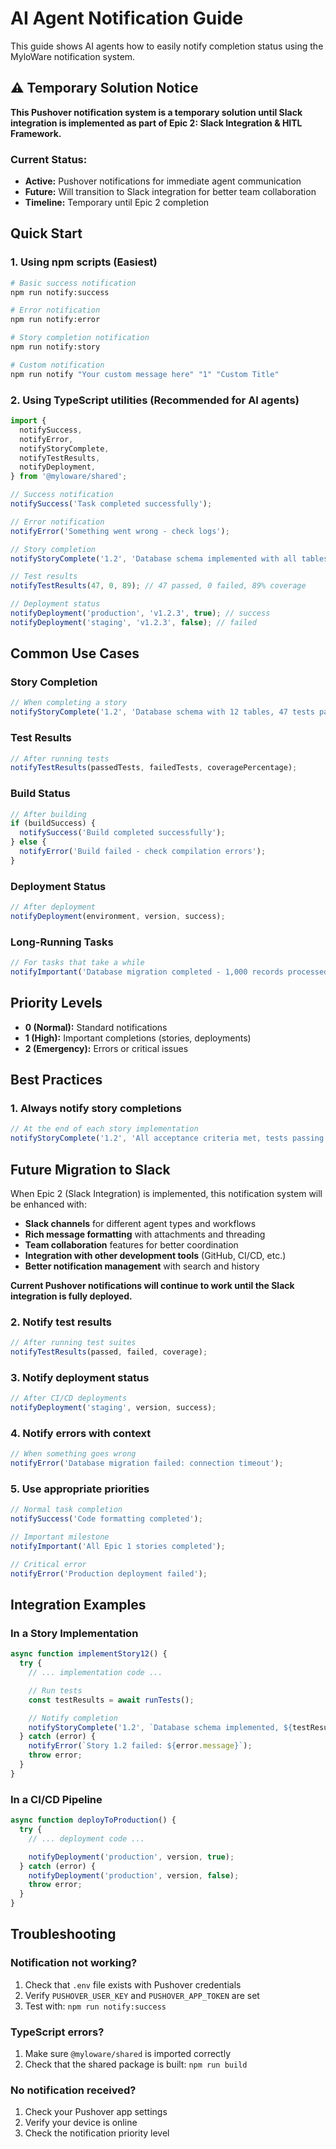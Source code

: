 # AI Agent Notification Guide

This guide shows AI agents how to easily notify completion status using the MyloWare notification system.

## ⚠️ **Temporary Solution Notice**

**This Pushover notification system is a temporary solution until Slack integration is implemented as part of Epic 2: Slack Integration & HITL Framework.**

### **Current Status:**

- **Active:** Pushover notifications for immediate agent communication
- **Future:** Will transition to Slack integration for better team collaboration
- **Timeline:** Temporary until Epic 2 completion

## Quick Start

### 1. Using npm scripts (Easiest)

```bash
# Basic success notification
npm run notify:success

# Error notification
npm run notify:error

# Story completion notification
npm run notify:story

# Custom notification
npm run notify "Your custom message here" "1" "Custom Title"
```

### 2. Using TypeScript utilities (Recommended for AI agents)

```typescript
import {
  notifySuccess,
  notifyError,
  notifyStoryComplete,
  notifyTestResults,
  notifyDeployment,
} from '@myloware/shared';

// Success notification
notifySuccess('Task completed successfully');

// Error notification
notifyError('Something went wrong - check logs');

// Story completion
notifyStoryComplete('1.2', 'Database schema implemented with all tables');

// Test results
notifyTestResults(47, 0, 89); // 47 passed, 0 failed, 89% coverage

// Deployment status
notifyDeployment('production', 'v1.2.3', true); // success
notifyDeployment('staging', 'v1.2.3', false); // failed
```

## Common Use Cases

### Story Completion

```typescript
// When completing a story
notifyStoryComplete('1.2', 'Database schema with 12 tables, 47 tests passing');
```

### Test Results

```typescript
// After running tests
notifyTestResults(passedTests, failedTests, coveragePercentage);
```

### Build Status

```typescript
// After building
if (buildSuccess) {
  notifySuccess('Build completed successfully');
} else {
  notifyError('Build failed - check compilation errors');
}
```

### Deployment Status

```typescript
// After deployment
notifyDeployment(environment, version, success);
```

### Long-Running Tasks

```typescript
// For tasks that take a while
notifyImportant('Database migration completed - 1,000 records processed');
```

## Priority Levels

- **0 (Normal):** Standard notifications
- **1 (High):** Important completions (stories, deployments)
- **2 (Emergency):** Errors or critical issues

## Best Practices

### 1. Always notify story completions

```typescript
// At the end of each story implementation
notifyStoryComplete('1.2', 'All acceptance criteria met, tests passing');
```

## Future Migration to Slack

When Epic 2 (Slack Integration) is implemented, this notification system will be enhanced with:

- **Slack channels** for different agent types and workflows
- **Rich message formatting** with attachments and threading
- **Team collaboration** features for better coordination
- **Integration with other development tools** (GitHub, CI/CD, etc.)
- **Better notification management** with search and history

**Current Pushover notifications will continue to work until the Slack integration is fully deployed.**

### 2. Notify test results

```typescript
// After running test suites
notifyTestResults(passed, failed, coverage);
```

### 3. Notify deployment status

```typescript
// After CI/CD deployments
notifyDeployment('staging', version, success);
```

### 4. Notify errors with context

```typescript
// When something goes wrong
notifyError('Database migration failed: connection timeout');
```

### 5. Use appropriate priorities

```typescript
// Normal task completion
notifySuccess('Code formatting completed');

// Important milestone
notifyImportant('All Epic 1 stories completed');

// Critical error
notifyError('Production deployment failed');
```

## Integration Examples

### In a Story Implementation

```typescript
async function implementStory12() {
  try {
    // ... implementation code ...

    // Run tests
    const testResults = await runTests();

    // Notify completion
    notifyStoryComplete('1.2', `Database schema implemented, ${testResults.passed} tests passing`);
  } catch (error) {
    notifyError(`Story 1.2 failed: ${error.message}`);
    throw error;
  }
}
```

### In a CI/CD Pipeline

```typescript
async function deployToProduction() {
  try {
    // ... deployment code ...

    notifyDeployment('production', version, true);
  } catch (error) {
    notifyDeployment('production', version, false);
    throw error;
  }
}
```

## Troubleshooting

### Notification not working?

1. Check that `.env` file exists with Pushover credentials
2. Verify `PUSHOVER_USER_KEY` and `PUSHOVER_APP_TOKEN` are set
3. Test with: `npm run notify:success`

### TypeScript errors?

1. Make sure `@myloware/shared` is imported correctly
2. Check that the shared package is built: `npm run build`

### No notification received?

1. Check your Pushover app settings
2. Verify your device is online
3. Check the notification priority level
